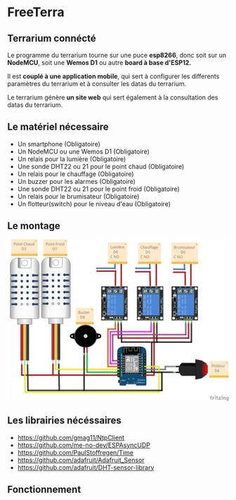 # FreeTerra

## Terrarium connécté

Le programme du terrarium tourne sur une puce **esp8266**, donc soit sur un **NodeMCU**, soit une **Wemos D1** ou autre **board à base d'ESP12.**  

Il est **couplé à une application mobile**, qui sert à configurer les differents paramètres du terrarium et à consulter les datas du terrarium.  

Le terrarium génère **un site web** qui sert également à la consultation des datas du terrarium.  

## Le matériel nécessaire

- Un smartphone                                     (Obligatoire)
- Un NodeMCU ou une Wemos D1                        (Obligatoire)
- Un relais pour la lumière                         (Obligatoire)
- Une sonde DHT22 ou 21 pour le point chaud         (Obligatoire)
- Un relais pour le chauffage                       (Obligatoire)
- Un buzzer pour les alarmes                        (Obligatoire)
- Une sonde DHT22 ou 21 pour le point froid         (Obligatoire)
- Un relais pour le brumisateur                     (Obligatoire)
- Un flotteur(switch) pour le niveau d'eau          (Obligatoire)

## Le montage

![le montage](montage.png)

## Les librairies nécéssaires

- https://github.com/gmag11/NtpClient  
- https://github.com/me-no-dev/ESPAsyncUDP 
- https://github.com/PaulStoffregen/Time
- https://github.com/adafruit/Adafruit_Sensor
- https://github.com/adafruit/DHT-sensor-library


## Fonctionnement